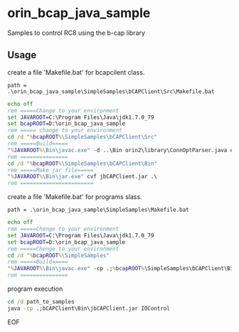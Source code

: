 # orin_bcap_java_sample

Samples to control RC8 using the b-cap library

## Usage

create a file 'Makefile.bat' for bcapcilent class.

`path = .\orin_bcap_java_sample\SimpleSamples\bCAPClient\Src\Makefile.bat`

~~~ Makefile.bat
echo off
rem =====Change to your environment
set JAVAROOT=C:\Program Files\Java\jdk1.7.0_79
set bcapROOT=D:\orin_bcap_java_sample
rem ===== change to your environment
cd /d "%bcapROOT%\SimpleSamples\bCAPClient\Src"
rem =====Build=====
"%JAVAROOT%\Bin\javac.exe" -d ..\Bin orin2\library\ConnOptParser.java orin2\library\HResult.java orin2\library\ORiN2Exception.java orin2\bcap\BCAPByteConverter.java orin2\bcap\BCAPClient.java orin2\bcap\BCAPConnectionBase.java orin2\bcap\BCAPConnectionTCP.java orin2\bcap\BCAPConnectionUDP.java orin2\bcap\BCAPDefine.java orin2\bcap\BCAPPacket.java orin2\bcap\BCAPPacketConverter.java
rem ===============
cd /d "%bcapROOT%\SimpleSamples\bCAPClient\Bin"
rem =====Make jar file=====
"%JAVAROOT%\Bin\jar.exe" cvf jbCAPClient.jar .\
rem =======================
~~~

create a file 'Makefile.bat' for programs slass.

`path = .\orin_bcap_java_sample\SimpleSamples\Makefile.bat`

~~~Makefile.bat
echo off
rem =====Chenge to your environment
set JAVAROOT=C:\Program Files\Java\jdk1.7.0_79
set bcapROOT=D:\orin_bcap_java_sample
rem =====Chenge to your environment
cd /d "%bcapROOT%\SimpleSamples"
rem =====Build=====
"%JAVAROOT%\Bin\javac.exe" -cp .;%bcapROOT%\SimpleSamples\bCAPClient\Bin\jbCAPClient.jar IOControl.java
rem ===============
~~~

program execution

~~~cmd
cd /d path_to_samples
java -cp .;bCAPClient\Bin\jbCAPClient.jar IOControl
~~~

EOF
